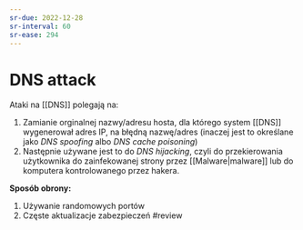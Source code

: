 ```yaml
---
sr-due: 2022-12-28
sr-interval: 60
sr-ease: 294
---
```


# DNS attack
Ataki na [[DNS]] polegają na:
1. Zamianie orginalnej nazwy/adresu hosta, dla którego system [[DNS]] wygenerował adres IP, na błędną nazwę/adres (inaczej jest to określane jako *DNS spoofing* albo *DNS cache poisoning*)
2. Następnie używane jest to do *DNS hijacking*, czyli do przekierowania użytkownika do zainfekowanej strony przez [[Malware|malware]] lub do komputera kontrolowanego przez hakera.

**Sposób obrony:**
1. Używanie randomowych portów
2. Częste aktualizacje zabezpieczeń
#review